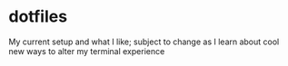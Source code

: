 # dotfiles
My current setup and what I like; subject to change as I learn about cool new ways to alter my terminal experience
